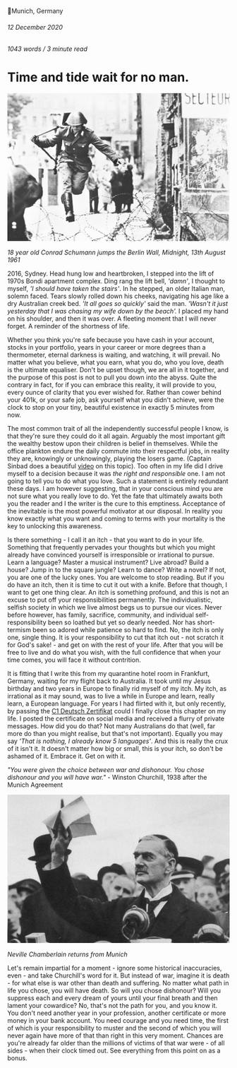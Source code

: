 📍Munich, Germany

###### 12 December 2020

###### 1043 words / 3 minute read

# Time and tide wait for no man.

![Conrad Schumann](/static/time_001.jpg)

_18 year old Conrad Schumann jumps the Berlin Wall, Midnight, 13th August 1961_

2016, Sydney. Head hung low and heartbroken, I stepped into the lift of 1970s Bondi apartment complex. Ding rang the lift bell, _'damn'_, I thought to myself, _'I should have taken the stairs'_. In he stepped, an older Italian man, solemn faced. Tears slowly rolled down his cheeks, navigating his age like a dry Australian creek bed. _'It all goes so quickly'_ said the man. _'Wasn't it just yesterday that I was chasing my wife down by the beach'._ I placed my hand on his shoulder, and then it was over. A fleeting moment that I will never forget. A reminder of the shortness of life.

Whether you think you're safe because you have cash in your account, stocks in your portfolio, years in your career or more degrees than a thermometer, eternal darkness is waiting, and watching, it will prevail. No matter what you believe, what you earn, what you do, who you love, death is the ultimate equaliser. Don't be upset though, we are all in it together, and the purpose of this post is not to pull you down into the abyss. Quite the contrary in fact, for if you can embrace this reality, it will provide to you, every ounce of clarity that you ever wished for. Rather than cower behind your 401k, or your safe job, ask yourself what you didn't achieve, were the clock to stop on your tiny, beautiful existence in exactly 5 minutes from now.

The most common trait of all the independently successful people I know, is that they're sure they could do it all again. Arguably the most important gift the wealthy bestow upon their children is belief in themselves. While the office plankton endure the daily commute into their respectful jobs, in reality they are, knowingly or unknowingly, playing the losers game. (Captain Sinbad does a beautiful [video](https://www.youtube.com/watch?v=ByiehBEgFig&t=185s) on this topic). Too often in my life did I drive myself to a decision because it was _the right and responsible_ one. I am not going to tell you to do what you love. Such a statement is entirely redundant these days. I am however suggesting, that in your conscious mind you are not sure what you really love to do. Yet the fate that ultimately awaits both you the reader and I the writer is the cure to this emptiness. Acceptance of the inevitable is the most powerful motivator at our disposal. In reality you know exactly what you want and coming to terms with your mortality is the key to unlocking this awareness.

Is there something - I call it an itch - that you want to do in your life. Something that frequently pervades your thoughts but which you might already have convinced yourself is irresponsible or irrational to pursue. Learn a language? Master a musical instrument? Live abroad? Build a house? Jump in to the square jungle? Learn to dance? Write a novel? If not, you are one of the lucky ones. You are welcome to stop reading. But if you do have an itch, then it is time to cut it out with a knife. Before that though, I want to get one thing clear. An itch is something profound, and this is not an excuse to put off your responsibilities permanently. The individualistic, selfish society in which we live almost begs us to pursue our vices. Never before however, has family, sacrifice, community, and individual self-responsibility been so loathed but yet so dearly needed. Nor has short-termism been so adored while patience so hard to find. No, the itch is only one, single thing. It is your responsibility to cut that itch out - not scratch it for God's sake! - and get on with the rest of your life. After that you will be free to live and do what you wish, with the full confidence that when your time comes, you will face it without contrition.

It is fitting that I write this from my quarantine hotel room in Frankfurt, Germany, waiting for my flight back to Australia. It took until my Jesus birthday and two years in Europe to finally rid myself of my itch. My itch, as irrational as it may sound, was to live a while in Europe and learn, really learn, a European language. For years I had flirted with it, but only recently, by passing the [C1 Deutsch Zertifikat](https://www.telc.net/en/candidates/language-examinations/tests/detail/telc-deutsch-c1.html) could I finally close this chapter on my life. I posted the certificate on social media and received a flurry of private messages. How did you do that? Not many Australians do that (well, far more do than you might realise, but that's not important). Equally you may say _'That is nothing, I already know 5 languages'_. And this is really the crux of it isn't it. It doesn't matter how big or small, this is your itch, so don't be ashamed of it. Embrace it. Get on with it.

_"You were given the choice between war and dishonour. You chose dishonour and you will have war."_ - Winston Churchill, 1938 after the Munich Agreement

<img alt="Neville Chamberlain returns from Munich" src="/static/time_002.jpg" style="min-width: 100%;" />

_Neville Chamberlain returns from Munich_

Let's remain impartial for a moment - ignore some historical inaccuracies, even - and take Churchill's word for it. But instead of war, imagine it is death - for what else is war other than death and suffering. No matter what path in life you chose, you will have death. So will you chose dishonour? Will you suppress each and every dream of yours until your final breath and then lament your cowardice? No, that's not the path for you, and you know it. You don't need another year in your profession, another certificate or more money in your bank account. You need courage and you need time, the first of which is your responsibility to muster and the second of which you will never again have more of that than right in this very moment. Chances are you're already far older than the millions of victims of that war were - of all sides - when their clock timed out. See everything from this point on as a bonus.
